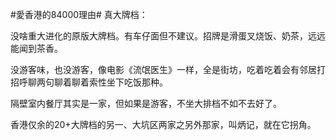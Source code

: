 #愛香港的84000理由# 真大牌档：

没啥重大进化的原版大牌档。有车仔面但不建议。招牌是滑蛋叉烧饭、奶茶，远远能闻到茶香。

没游客味，也没游客，像电影《流氓医生》一样，全是街坊，吃着吃着会有邻居打招呼聊两句聊着聊着索性坐下吃饭那种。

隔壁室内餐厅其实是一家，但如果是游客，不坐大排档不如不去好了。

香港仅余的20+大牌档的另一、大坑区两家之另外那家，叫炳记，就在它拐角。
